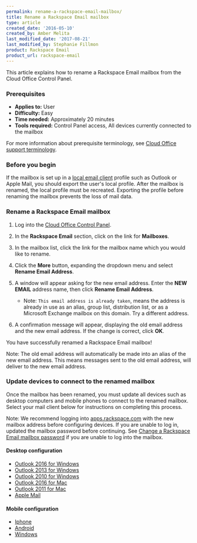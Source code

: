 ```yaml
---
permalink: rename-a-rackspace-email-mailbox/
title: Rename a Rackspace Email mailbox
type: article
created_date: '2016-05-10'
created_by: Amber Melita
last_modified_date: '2017-08-21'
last_modified_by: Stephanie Fillmon
product: Rackspace Email
product_url: rackspace-email
---
```


This article explains how to rename a Rackspace Email mailbox from the Cloud Office Control Panel.


### Prerequisites

- **Applies to:** User
- **Difficulty:** Easy
- **Time needed:** Approximately 20 minutes
- **Tools required:** Control Panel access, All devices currently connected to the mailbox

For more information about prerequisite terminology, see [Cloud Office support terminology](/how-to/cloud-office-support-terminology).

### Before you begin

If the mailbox is set up in a [local email client](/how-to/cloud-office-support-terminology) profile such as Outlook or Apple Mail, you should export the user's local profile. After the mailbox is renamed, the local profile must be recreated. Exporting the profile before renaming the mailbox prevents the loss of mail data.

### Rename a Rackspace Email mailbox

1. Log into the [Cloud Office Control Panel](https://cp.rackspace.com/).

2. In the **Rackspace Email** section, click on the link for **Mailboxes**.

3. In the mailbox list, click the link for the mailbox name which you would like to rename.

<!--insert OL16windowsSC3.png-->

4. Click the **More** button, expanding the dropdown menu and select **Rename Email Address**.

5. A window will appear asking for the new email address. Enter the **NEW EMAIL** address name, then click **Rename Email Address**.

    - Note: `This email address is already taken`, means the address is already in use as an alias, group list, distribution list, or as a Microsoft Exchange mailbox on this domain. Try a different address.

6. A confirmation message will appear, displaying the old email address and the new email address. If the change is correct, click **OK**.

You have successfully renamed a Rackspace Email mailbox!

Note: The old email address will automatically be made into an alias of the new email address. This means messages sent to the old email address, will deliver to the new email address.

### Update devices to connect to the renamed mailbox

Once the mailbox has been renamed, you must update all devices such as desktop computers and mobile phones to connect to the renamed mailbox. Select your mail client below for instructions on completing this process.

Note: We recommend logging into [apps.rackspace.com](https://apps.rackspace.com/index.php) with the new mailbox address before configuring devices. If you are unable to log in, updated the mailbox password before continuing. See [Change a Rackspace Email mailbox password](/how-to/change-rackspace-email-mailbox-password/#change-a-password-through-cloud-office-control-panel) if you are unable to log into the mailbox.

#### Desktop configuration

- [Outlook 2016 for Windows](/how-to/post-rackspace-email-mailbox-rename-client-configuration/#outlook-2016-2013-and-2010-for-windows)
- [Outlook 2013 for Windows](/how-to/post-rackspace-email-mailbox-rename-client-configuration/#outlook-2016-2013-and-2010-for-windows)
- [Outlook 2010 for Windows](/how-to/post-rackspace-email-mailbox-rename-client-configuration/#outlook-2016-2013-and-2010-for-windows)
- [Outlook 2016 for Mac](/how-to/post-rackspace-email-mailbox-rename-client-configuration/#outlook-2016-for-mac)
- [Outlook 2011 for Mac](/how-to/post-rackspace-email-mailbox-rename-client-configuration/#outlook-2011-for-mac)
- [Apple Mail](/how-to/post-rackspace-email-mailbox-rename-client-configuration/#apple-mail)

#### Mobile configuration

- [Iphone](/how-to/post-rackspace-email-mailbox-rename-client-configuration/#iphone-ios)
- [Android](/how-to/post-rackspace-email-mailbox-rename-client-configuration/#android)
- [Windows](/how-to/post-rackspace-email-mailbox-rename-client-configuration/#windows)
